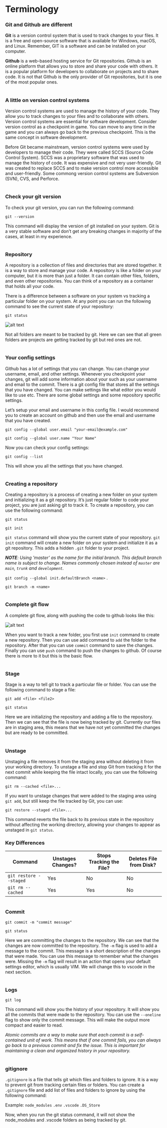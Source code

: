 # Terminology

### Git and Github are different

**Git** is a version control system that is used to track changes to your files. It is a free and open-source software that is available for Windows, macOS, and Linux. Remember, GIT is a software and can be installed on your computer.

**Github** is a web-based hosting service for Git repositories. Github is an online platform that allows you to store and share your code with others. It is a popular platform for developers to collaborate on projects and to share code. It is not that Github is the only provider of Git repositories, but it is one of the most popular ones.

#

### A little on version control systems

Version control systems are used to manage the history of your code. They allow you to track changes to your files and to collaborate with others. Version control systems are essential for software development. Consider version control as a checkpoint in game. You can move to any time in the game and you can always go back to the previous checkpoint. This is the same concept in software development.

Before Git became mainstream, version control systems were used by developers to manage their code. They were called SCCS (Source Code Control System). SCCS was a proprietary software that was used to manage the history of code. It was expensive and not very user-friendly. Git was created to replace SCCS and to make version control more accessible and user-friendly. Some commong version control systems are Subversion (SVN), CVS, and Perforce.

#

### Check your git version

To check your git version, you can run the following command:

`git --version`

This command will display the version of git installed on your system. Git is a very stable software and don’t get any breaking changes in majority of the cases, at least in my experience.

#

### Repository

A repository is a collection of files and directories that are stored together. It is a way to store and manage your code. A repository is like a folder on your computer, but it is more than just a folder. It can contain other files, folders, and even other repositories. You can think of a repository as a container that holds all your code.

There is a difference between a software on your system vs tracking a particular folder on your system. At any point you can run the following command to see the current state of your repository:

`git status`

![alt text](image-01.png)

Not all folders are meant to be tracked by git. Here we can see that all green folders are projects are getting tracked by git but red ones are not.

#

### Your config settings

Github has a lot of settings that you can change. You can change your username, email, and other settings. Whenever you checkpoint your changes, git will add some information about your such as your username and email to the commit. There is a git config file that stores all the settings that you have changed. You can make settings like what editor you would like to use etc. There are some global settings and some repository specific settings.

Let’s setup your email and username in this config file. I would recommend you to create an account on github and then use the email and username that you have created.

`git config --global user.email "your-email@example.com"`

`git config --global user.name "Your Name"`

Now you can check your config settings:

`git config --list`

This will show you all the settings that you have changed.

#

### Creating a repository

Creating a repository is a process of creating a new folder on your system and initializing it as a git repository. It’s just regular folder to code your project, you are just asking git to track it. To create a repository, you can use the following command:

`git status`

`git init`

`git status` command will show you the current state of your repository. `git init` command will create a new folder on your system and initialize it as a git repository. This adds a hidden `.git` folder to your project.

_**NOTE**: Using 'master' as the name for the initial branch. This default branch name is subject to change. Names commonly chosen instead of `master` are `main`, `trunk` and `development`._

`git config --global init.defaultBranch <name>` .

`git branch -m <name>`

#

### Complete git flow

A complete git flow, along with pushing the code to github looks like this:

![alt text](image-02.png)

When you want to track a new folder, you first use `init` command to create a new repository. Then you can use add command to `add` the folder to the repository. After that you can use `commit` command to save the changes. Finally you can use `push` command to push the changes to github. Of course there is more to it but this is the basic flow.

#

### Stage

Stage is a way to tell git to track a particular file or folder. You can use the following command to stage a file:

`git add <file> <file2>`

`git status`

Here we are initializing the repository and adding a file to the repository. Then we can see that the file is now being tracked by git. Currently our files are in staging area, this means that we have not yet committed the changes but are ready to be committed.

#

### Unstage

Unstaging a file removes it from the staging area without deleting it from your working directory. To unstage a file and stop Git from tracking it for the next commit while keeping the file intact locally, you can use the following command:

`git rm --cached <file>...`

If you want to unstage changes that were added to the staging area using `git add`, but still keep the file tracked by Git, you can use:

`git restore --staged <file>...`

This command reverts the file back to its previous state in the repository without affecting the working directory, allowing your changes to appear as unstaged in `git status`.

### Key Differences

| Command                | Unstages Changes? | Stops Tracking the File? | Deletes File from Disk? |
| ---------------------- | ----------------- | ------------------------ | ----------------------- |
| `git restore --staged` | Yes               | No                       | No                      |
| `git rm --cached`      | Yes               | Yes                      | No                      |

#

### Commit

`git commit -m "commit message"`

`git status`

Here we are committing the changes to the repository. We can see that the changes are now committed to the repository. The `-m` flag is used to add a message to the commit. This message is a short description of the changes that were made. You can use this message to remember what the changes were. Missing the `-m` flag will result in an action that opens your default settings editor, which is usually VIM. We will change this to vscode in the next section.

#

### Logs

`git log`

This command will show you the history of your repository. It will show you all the commits that were made to the repository. You can use the `--oneline` flag to show only the commit message. This will make the output more compact and easier to read.

_Atomic commits are a way to make sure that each commit is a self-contained unit of work. This means that if one commit fails, you can always go back to a previous commit and fix the issue. This is important for maintaining a clean and organized history in your repository._

#

### gitignore

`.gitignore` is a file that tells git which files and folders to ignore. It is a way to prevent git from tracking certain files or folders. You can create a `.gitignore` file and add list of files and folders to ignore by using the following command:

Example:
`node_modules`
`.env`
`.vscode`
`.DS_Store`

Now, when you run the git status command, it will not show the node_modules and .vscode folders as being tracked by git.
